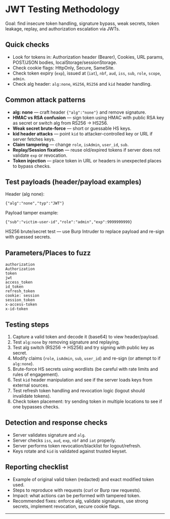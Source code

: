 # JWT Testing Methodology

Goal: find insecure token handling, signature bypass, weak secrets, token leakage, replay, and authorization escalation via JWTs.

## Quick checks

* Look for tokens in: Authorization header (Bearer), Cookies, URL params, POST/JSON bodies, localStorage/sessionStorage.
* Check cookie flags: HttpOnly, Secure, SameSite.
* Check token expiry (`exp`), issued at (`iat`), `nbf`, `aud`, `iss`, `sub`, `role`, `scope`, `admin`.
* Check alg header: `alg:none`, `HS256`, `RS256` and `kid` header handling.

## Common attack patterns

* **alg: none** — craft header `{"alg":"none"}` and remove signature.
* **HMAC vs RSA confusion** — sign token using HMAC with public RSA key as secret or switch alg from RS256 -> HS256.
* **Weak secret brute-force** — short or guessable HS keys.
* **kid header attacks** — point `kid` to attacker-controlled key or URL if server fetches keys.
* **Claim tampering** — change `role`, `isAdmin`, `user_id`, `sub`.
* **Replay/Session fixation** — reuse old/expired tokens if server does not validate `exp` or revocation.
* **Token injection** — place token in URL or headers in unexpected places to bypass checks.

## Test payloads (header/payload examples)

Header (alg none):

```
{"alg":"none","typ":"JWT"}
```

Payload tamper example:

```
{"sub":"victim-user-id","role":"admin","exp":9999999999}
```

HS256 brute/secret test — use Burp Intruder to replace payload and re-sign with guessed secrets.

## Parameters/Places to fuzz

```
authorization
Authorization
token
jwt
access_token
id_token
refresh_token
cookie: session
session_token
x-access-token
x-id-token
```

## Testing steps

1. Capture a valid token and decode it (base64) to view header/payload.
2. Test `alg:none` by removing signature and replaying.
3. Test alg switch (RS256 -> HS256) and try signing with public key as secret.
4. Modify claims (`role`, `isAdmin`, `sub`, `user_id`) and re-sign (or attempt to if `alg:none`).
5. Brute-force HS secrets using wordlists (be careful with rate limits and rules of engagement).
6. Test `kid` header manipulation and see if the server loads keys from external sources.
7. Test refresh token handling and revocation logic (logout should invalidate tokens).
8. Check token placement: try sending token in multiple locations to see if one bypasses checks.

## Detection and response checks

* Server validates signature and `alg`.
* Server checks `iss`, `aud`, `exp`, `nbf` and `iat` properly.
* Server performs token revocation/blacklist for logout/refresh.
* Keys rotate and `kid` is validated against trusted keyset.

## Reporting checklist

* Example of original valid token (redacted) and exact modified token used.
* Steps to reproduce with requests (curl or Burp raw requests).
* Impact: what actions can be performed with tampered token.
* Recommended fixes: enforce alg, validate signatures, use strong secrets, implement revocation, secure cookie flags.

---
